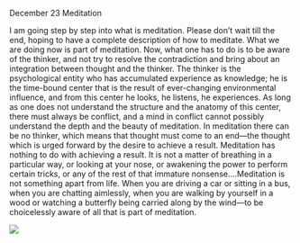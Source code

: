 December 23
 Meditation

I am going step by step into what is meditation. Please don’t wait till the end, hoping to have a complete description of how to meditate. What we are doing now is part of meditation.
Now, what one has to do is to be aware of the thinker, and not try to resolve the contradiction and bring about an integration between thought and the thinker. The thinker is the psychological entity who has accumulated experience as knowledge; he is the time-bound center that is the result of ever-changing environmental influence, and from this center he looks, he listens, he experiences. As long as one does not understand the structure and the anatomy of this center, there must always be conflict, and a mind in conflict cannot possibly understand the depth and the beauty of meditation.
In meditation there can be no thinker, which means that thought must come to an end—the thought which is urged forward by the desire to achieve a result. Meditation has nothing to do with achieving a result. It is not a matter of breathing in a particular way, or looking at your nose, or awakening the power to perform certain tricks, or any of the rest of that immature nonsense....Meditation is not something apart from life. When you are driving a car or sitting in a bus, when you are chatting aimlessly, when you are walking by yourself in a wood or watching a butterfly being carried along by the wind—to be choicelessly aware of all that is part of meditation.

![](https://mermaid.ink/img/pako:eNp9kkFz2jAQhf-KR2fEFKNg7ENnwLhp2pBQ4BQ5B0VebE1sySPLNJThv3cNJIFLfPBIet8--612T6TJgEQkt6IuvPtlqj18JnwGjbSqdspoz2y8OWTKiW73TCmd8oU1EprGm_wVFjSunk-FMV8XSr-CvVAoXTmoKf0-PTGzd6azSvii2cnClCZXUpReop1yu7NbgkU_-ETKtmpL4SDzkrcarAIt4QK55WtVAX0xrc68GLRD65N6i-pPnmzBUlkInSud4xe2yhpdIXdB3fFTYRd2AVbCMfoZ-MVjozelkq775d98rnR2lu75VWsSnaHZ_CPhGToKaI3aA19C05aOmi5Hl2ldmDYv3Cd7pzOoAV_anWoe-VK5FrsztSAcWudfwAu-KHbNsZlrq-Rr88nSP3yiqrK7uLgQzl0Z0SWfWbW9Plvxx5cGbHfqPQjXWrgQ1zwujJJQXk8C6ZEKbCVUhnO17_CUuAIqSEmEyww2AvOnJNUHREXrzGqnJYmcbaFH2jrDm54pgRNZkWgjyubjNMFOG_tO1kI_GVNdbEm0J28kGvjDvs9YwIKQjQZh6LMe2ZEoCPsjf-CPRowNx6Ef3hx65N_R4Fs_CIIhY8iO2Tgc3rDDf8LtALI?type=png)

